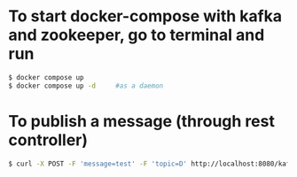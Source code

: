 # To start docker-compose with kafka and zookeeper, go to terminal and run

```sh
$ docker compose up
$ docker compose up -d     #as a daemon
```

# To publish a message (through rest controller)
```sh
$ curl -X POST -F 'message=test' -F 'topic=D' http://localhost:8080/kafka/publish
```	